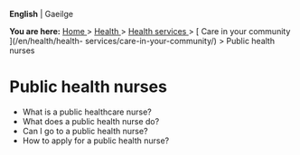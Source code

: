 **English** |  Gaeilge 

**You are here:** [ Home ](/en/) > [ Health ](/en/health/) > [ Health services
](/en/health/health-services/) > [ Care in your community ](/en/health/health-
services/care-in-your-community/) > Public health nurses

#  Public health nurses

  * What is a public healthcare nurse? 
  * What does a public health nurse do? 
  * Can I go to a public health nurse? 
  * How to apply for a public health nurse? 
